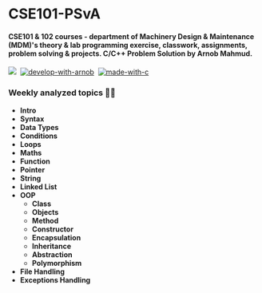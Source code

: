 # CSE101-PSvA

<h4> <b>CSE101 & 102 courses - department of Machinery Design & Maintenance (MDM)'s theory & lab programming exercise, classwork, assignments, problem solving & projects. C/C++ Problem Solution by Arnob Mahmud. </b></h4>

[![](https://img.shields.io/badge/License-MIT-critical?style=plastic&logo=appveyor)](https://github.com/ArnobMahmud/CSE101-d.MDM/blob/master/LICENSE)&nbsp;
[![develop-with-arnob](https://img.shields.io/badge/Develop%20with-Arnob%20Mahmud-1f425f.svg?style=plastic&logo=visual-studio-code&logoColor=007ACC&labelColor=c3c4d5&color=193507)](https://github.com/ArnobMahmud/)&nbsp;
[![made-with-c](https://img.shields.io/badge/Made%20with-C-1f425f.svg?style=plastic&logo=c&color=17394A&logoColor=073551&labelColor=EEEEEE)](https://en.wikipedia.org/wiki/C_(programming_language))
### **Weekly analyzed topics 👍🏻**
- **Intro**
- **Syntax**
- **Data Types**
- **Conditions**
- **Loops**
- **Maths**
- **Function**
- **Pointer**
- **String**
- **Linked List**
- **OOP**
  - **Class**
  - **Objects**
  - **Method**
  - **Constructor**
  - **Encapsulation**
  - **Inheritance**
  - **Abstraction** 
  - **Polymorphism**
- **File Handling**
- **Exceptions Handling**